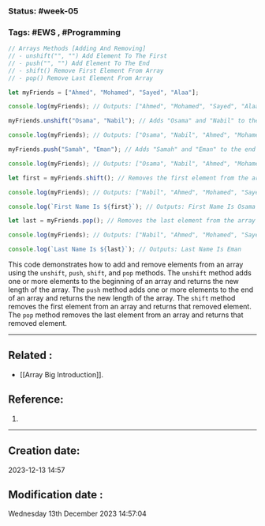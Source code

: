 
### Status: #week-05

### Tags: #EWS  , #Programming 




```javascript
// Arrays Methods [Adding And Removing]
// - unshift("", "") Add Element To The First
// - push("", "") Add Element To The End
// - shift() Remove First Element From Array
// - pop() Remove Last Element From Array

let myFriends = ["Ahmed", "Mohamed", "Sayed", "Alaa"];

console.log(myFriends); // Outputs: ["Ahmed", "Mohamed", "Sayed", "Alaa"]

myFriends.unshift("Osama", "Nabil"); // Adds "Osama" and "Nabil" to the beginning of the array

console.log(myFriends); // Outputs: ["Osama", "Nabil", "Ahmed", "Mohamed", "Sayed", "Alaa"]

myFriends.push("Samah", "Eman"); // Adds "Samah" and "Eman" to the end of the array

console.log(myFriends); // Outputs: ["Osama", "Nabil", "Ahmed", "Mohamed", "Sayed", "Alaa", "Samah", "Eman"]

let first = myFriends.shift(); // Removes the first element from the array and assigns it to the variable 'first'

console.log(myFriends); // Outputs: ["Nabil", "Ahmed", "Mohamed", "Sayed", "Alaa", "Samah", "Eman"]

console.log(`First Name Is ${first}`); // Outputs: First Name Is Osama

let last = myFriends.pop(); // Removes the last element from the array and assigns it to the variable 'last'

console.log(myFriends); // Outputs: ["Nabil", "Ahmed", "Mohamed", "Sayed", "Alaa", "Samah"]

console.log(`Last Name Is ${last}`); // Outputs: Last Name Is Eman
```

This code demonstrates how to add and remove elements from an array using the `unshift`, `push`, `shift`, and `pop` methods. The `unshift` method adds one or more elements to the beginning of an array and returns the new length of the array. The `push` method adds one or more elements to the end of an array and returns the new length of the array. The `shift` method removes the first element from an array and returns that removed element. The `pop` method removes the last element from an array and returns that removed element.


______________________________________________________________________


## Related : 

- [[Array Big Introduction]].

## Reference: 

1.  


---

  ## Creation date: 
  
  2023-12-13 14:57 
  
  
   ## Modification date :
   
   Wednesday 13th December 2023 14:57:04